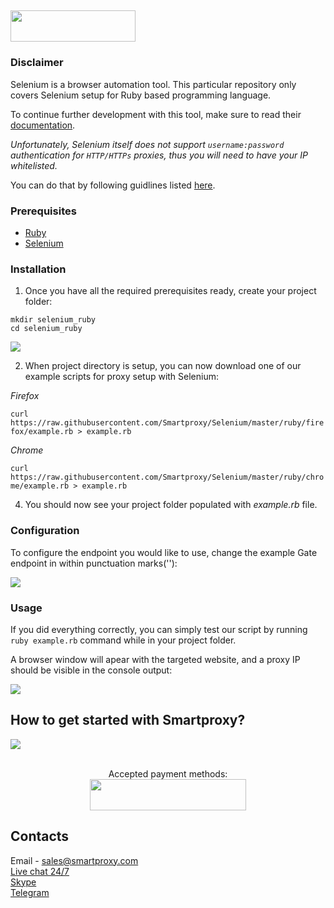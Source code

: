 ## <img src="https://smartproxy.com/wp-content/themes/smartproxy/images/smartproxy-logo.svg" alt="" width="200" height="50"> 

### Disclaimer

Selenium is a browser automation tool. This particular repository only covers Selenium setup for Ruby based programming language.

To continue further development with this tool, make sure to read their [documentation](https://ruby-doc.org/).

*Unfortunately, Selenium itself does not support `username:password` authentication for `HTTP/HTTPs` proxies, thus you will need to have your IP whitelisted.*

You can do that by following guidlines listed [here](https://help.smartproxy.com/docs/proxy-authentication).

### Prerequisites

- [Ruby](https://www.ruby-lang.org/en/)
- [Selenium](https://rubygems.org/gems/selenium-webdriver)

### Installation

1. Once you have all the required prerequisites ready, create your project folder:

```
mkdir selenium_ruby
cd selenium_ruby
```
<img src="https://i.imgur.com/mylk9t7.png">

2. When project directory is setup, you can now download one of our example scripts for proxy setup with Selenium:

*Firefox*

```curl https://raw.githubusercontent.com/Smartproxy/Selenium/master/ruby/firefox/example.rb > example.rb```

*Chrome*

```curl https://raw.githubusercontent.com/Smartproxy/Selenium/master/ruby/chrome/example.rb > example.rb```

4. You should now see your project folder populated with *example.rb* file.

### Configuration

To configure the endpoint you would like to use, change the example Gate endpoint in within punctuation marks(''):

<img src="https://i.imgur.com/irXotBO.png">

### Usage

If you did everything correctly, you can simply test our script by running `ruby example.rb` command while in your project folder.

A browser window will apear with the targeted website, and a proxy IP should be visible in the console output:

<img src="https://i.imgur.com/0pthFxs.png">

## How to get started with Smartproxy?
[<img src="https://smartproxy.com/wp-content/uploads/2019/04/How-to-buy-Smartproxy-plans-now.svg">](https://dashboard.smartproxy.com/register)
<br><br><center>Accepted payment methods:
<br><img src="https://smartproxy.com/wp-content/uploads/2018/09/payment-methods-smartproxy-residential-rotating-proxies.svg" alt="" width="250" height="50"></center>

## Contacts
Email - sales@smartproxy.com
<br><a href="https://smartproxy.com">Live chat 24/7</a>
<br><a href="https://join.skype.com/invite/bZDHw4NZg2G9">Skype</a>
<br><a href="https://t.me/smartproxy_com">Telegram</a>
